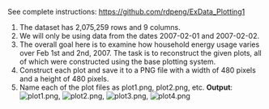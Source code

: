 See complete instructions: https://github.com/rdpeng/ExData_Plotting1

1. The dataset has 2,075,259 rows and 9 columns. 
2. We will only be using data from the dates 2007-02-01 and 2007-02-02. 
3. The overall goal here is to examine how household energy usage varies over Feb 1st and 2nd, 2007. The task is to reconstruct the given plots, all of which were constructed using the base plotting system.
4. Construct each plot and save it to a PNG file with a width of 480 pixels and a height of 480 pixels.
5. Name each of the plot files as plot1.png, plot2.png, etc.
**Output**: ![plot1.png](https://github.com/shngli/R-data-analysis/blob/master/Household%20power%20consumption/plot1.png), ![plot2.png](https://github.com/shngli/R-data-analysis/blob/master/Household%20power%20consumption/plot2.png), ![plot3.png](https://github.com/shngli/R-data-analysis/blob/master/Household%20power%20consumption/plot3.png), ![plot4.png](https://github.com/shngli/R-data-analysis/blob/master/Household%20power%20consumption/plot4.png)
